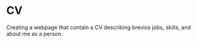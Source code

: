 # CV
Creating a webpage that contain a CV describing brevios jobs, skills, and about me as a person.
